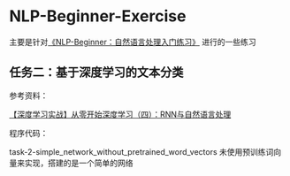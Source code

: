 # NLP-Beginner-Exercise

主要是针对[《NLP-Beginner：自然语言处理入门练习》](https://github.com/FudanNLP/nlp-beginner) 进行的一些练习

## 任务二：基于深度学习的文本分类

参考资料：

[【深度学习实战】从零开始深度学习（四）：RNN与自然语言处理](https://blog.csdn.net/Jenny_oxaza/article/details/105708083)

程序代码：

task-2-simple_network_without_pretrained_word_vectors 未使用预训练词向量来实现，搭建的是一个简单的网络


